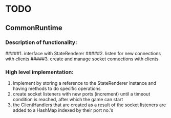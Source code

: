 # TODO

## CommonRuntime

### Description of functionality: 
#####1. interface with StateRenderer
#####2. listen for new connections with clients
#####3. create and manage socket connections with clients

### High level implementation:
1. implement by storing a reference to the StateRenderer instance and having methods to do specific operations
2. create socket listeners with new ports (increment) until a timeout condition is reached, after which the game can start
3. the ClientHandlers that are created as a result of the socket listeners are added to a HashMap indexed by their port no.'s

